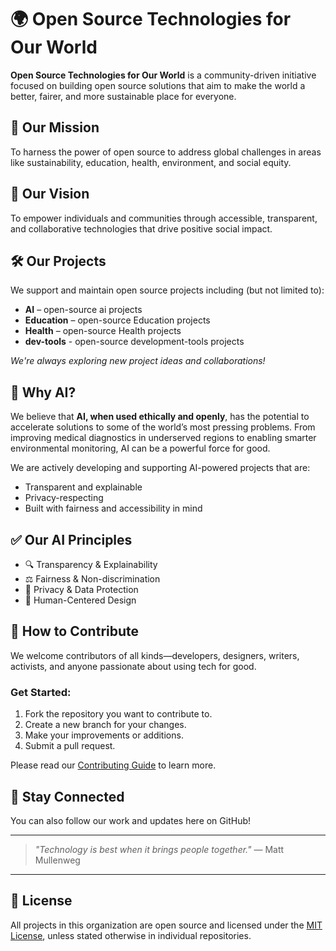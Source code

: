 # 🌍 Open Source Technologies for Our World

**Open Source Technologies for Our World** is a community-driven initiative focused on building open source solutions that aim to make the world a better, fairer, and more sustainable place for everyone.

## 🚀 Our Mission

To harness the power of open source to address global challenges in areas like sustainability, education, health, environment, and social equity.

## 🌱 Our Vision

To empower individuals and communities through accessible, transparent, and collaborative technologies that drive positive social impact.

## 🛠️ Our Projects

We support and maintain open source projects including (but not limited to):

- **AI** – open-source ai projects
- **Education** – open-source Education projects
- **Health** – open-source Health projects
- **dev-tools** - open-source development-tools projects

_We're always exploring new project ideas and collaborations!_

## 🤖 Why AI?

We believe that **AI, when used ethically and openly**, has the potential to accelerate solutions to some of the world’s most pressing problems. From improving medical diagnostics in underserved regions to enabling smarter environmental monitoring, AI can be a powerful force for good.

We are actively developing and supporting AI-powered projects that are:

- Transparent and explainable
- Privacy-respecting
- Built with fairness and accessibility in mind

## ✅ Our AI Principles

- 🔍 Transparency & Explainability  
- ⚖️ Fairness & Non-discrimination  
- 🔐 Privacy & Data Protection  
- 🧠 Human-Centered Design  


## 🤝 How to Contribute

We welcome contributors of all kinds—developers, designers, writers, activists, and anyone passionate about using tech for good.

### Get Started:

1. Fork the repository you want to contribute to.
2. Create a new branch for your changes.
3. Make your improvements or additions.
4. Submit a pull request.

Please read our [Contributing Guide](CONTRIBUTING.md) to learn more.

## 💬 Stay Connected

You can also follow our work and updates here on GitHub!

---

> _"Technology is best when it brings people together."_ — Matt Mullenweg

---

## 📄 License

All projects in this organization are open source and licensed under the [MIT License](LICENSE), unless stated otherwise in individual repositories.

